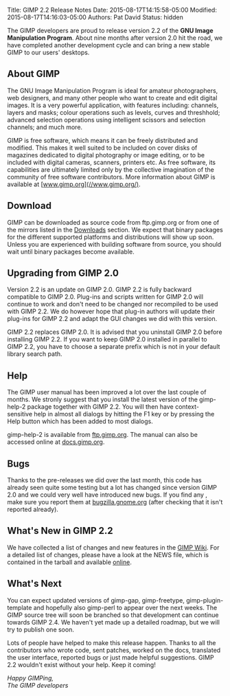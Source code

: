 Title: GIMP 2.2 Release Notes
Date: 2015-08-17T14:15:58-05:00
Modified: 2015-08-17T14:16:03-05:00
Authors: Pat David
Status: hidden


The GIMP developers are proud to release version 2.2 of the **GNU Image Manipulation Program**. About nine months after version 2.0 hit the road, we have completed another development cycle and can bring a new stable GIMP to our users' desktops.

## About GIMP

The GNU Image Manipulation Program is ideal for amateur photographers, web designers, and many other people who want to create and edit digital images. It is a very powerful application, with features including: channels, layers and masks; colour operations such as levels, curves and threshhold; advanced selection operations using intelligent scissors and selection channels; and much more.

GIMP is free software, which means it can be freely distributed and modified. This makes it well suited to be included on cover disks of magazines dedicated to digital photography or image editing, or to be included with digital cameras, scanners, printers etc. As free software, its capabilities are ultimately limited only by the collective imagination of the community of free software contributors. More information about GIMP is available at [www.gimp.org](//www.gimp.org/).

## Download

GIMP can be downloaded as source code from ftp.gimp.org or from one of the mirrors listed in the [Downloads](/downloads/) section. We expect that binary packages for the different supported platforms and distributions will show up soon. Unless you are experienced with building software from source, you should wait until binary packages become available.

## Upgrading from GIMP 2.0

Version 2.2 is an update on GIMP 2.0\. GIMP 2.2 is fully backward compatible to GIMP 2.0\. Plug-ins and scripts written for GIMP 2.0 will continue to work and don't need to be changed nor recompiled to be used with GIMP 2.2\. We do however hope that plug-in authors will update their plug-ins for GIMP 2.2 and adapt the GUI changes we did with this version.

GIMP 2.2 replaces GIMP 2.0\. It is advised that you uninstall GIMP 2.0 before installing GIMP 2.2\. If you want to keep GIMP 2.0 installed in parallel to GIMP 2.2, you have to choose a separate prefix which is not in your default library search path.

## Help

The GIMP user manual has been improved a lot over the last couple of months. We stronly suggest that you install the latest version of the gimp-help-2 package together with GIMP 2.2\. You will then have context-sensitive help in almost all dialogs by hitting the F1 key or by pressing the Help button which has been added to most dialogs.

gimp-help-2 is available from [ftp.gimp.org](ftp://ftp.gimp.org/pub/gimp/help/). The manual can also be accessed online at [docs.gimp.org](http://docs.gimp.org/).

## Bugs

Thanks to the pre-releases we did over the last month, this code has already seen quite some testing but a lot has changed since version GIMP 2.0 and we could very well have introduced new bugs. If you find any , make sure you report them at [bugzilla.gnome.org](http://bugzilla.gnome.org/) (after checking that it isn't reported already).

## What's New in GIMP 2.2

We have collected a list of changes and new features in the [GIMP Wiki](http://wiki.gimp.org/gimp/WhatsNew2). For a detailed list of changes, please have a look at the NEWS file, which is contained in the tarball and available [online](https://git.gnome.org/browse/gimp/plain/NEWS?h=gimp-2-2).

## What's Next

You can expect updated versions of gimp-gap, gimp-freetype, gimp-plugin-template and hopefully also gimp-perl to appear over the next weeks. The GIMP source tree will soon be branched so that development can continue towards GIMP 2.4\. We haven't yet made up a detailed roadmap, but we will try to publish one soon.

Lots of people have helped to make this release happen. Thanks to all the contributors who wrote code, sent patches, worked on the docs, translated the user interface, reported bugs or just made helpful suggestions. GIMP 2.2 wouldn't exist without your help. Keep it coming!

_Happy GIMPing,  
 The GIMP developers_

